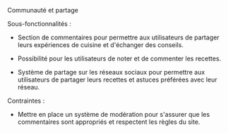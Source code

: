 Communauté et partage

Sous-fonctionnalités :

- Section de commentaires pour permettre aux utilisateurs de partager leurs expériences de cuisine et d'échanger des conseils.

- Possibilité pour les utilisateurs de noter et de commenter les recettes.

- Système de partage sur les réseaux sociaux pour permettre aux utilisateurs de partager leurs recettes et astuces préférées avec leur réseau.



Contraintes :


- Mettre en place un système de modération pour s'assurer que les commentaires sont appropriés et respectent les règles du site.